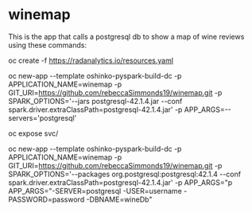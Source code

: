 # winemap
This is the app that calls a postgresql db to show a map of wine reviews using these commands:

oc create -f https://radanalytics.io/resources.yaml

oc new-app --template oshinko-pyspark-build-dc -p APPLICATION_NAME=winemap -p GIT_URI=https://github.com/rebeccaSimmonds19/winemap.git -p SPARK_OPTIONS='--jars postgresql-42.1.4.jar --conf spark.driver.extraClassPath=postgresql-42.1.4.jar' -p APP_ARGS=--servers='postgresql'

oc expose svc/

oc new-app --template oshinko-pyspark-build-dc -p APPLICATION_NAME=winemap -p GIT_URI=https://github.com/rebeccaSimmonds19/winemap.git -p SPARK_OPTIONS='--packages org.postgresql:postgresql:42.1.4 --conf spark.driver.extraClassPath=postgresql-42.1.4.jar' -p APP_ARGS="p APP_ARGS="-SERVER=postgresql -USER=username -PASSWORD=password -DBNAME=wineDb"

